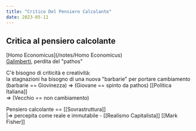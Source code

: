 ```yaml
---
title: "Critico Del Pensiero Calcolante"
date: 2023-05-11
---
```

## Critica al pensiero calcolante  
[Homo Economicus](/notes/Homo Economicus)  
[Galimberti](/notes/Galimberti), perdita del "pathos"  
  
C'è bisogno di criticità e creatività:  
	la stagnazioni ha bisogno di una nuova "barbarie" per portare cambiamento  
	(barbarie == Giovinezza) => (Giovane == spinto da pathos) [[Politica Italiana]]  
							 => (Vecchio == non cambiamento)
  
Pensiero calcolante == [[Sovrastruttura]]  
					|=> percepita come reale e immutabile - [[Realismo Capitalista]] [[Mark Fisher]]  
